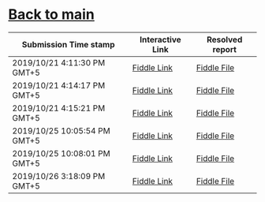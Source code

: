 # [Back to main](https://github.com/glaghari/database-assignement-2019)
|Submission Time stamp          | Interactive Link                                                                              | Resolved report                                                                              |
| ----------------------------- | --------------------------------------------------------------------------------------------- | -------------------------------------------------------------------------------------------- |
| 2019/10/21 4:11:30 PM GMT+5 | [Fiddle Link](https://dbfiddle.uk/?rdbms=oracle_11.2&fiddle=d4cb9a6fd061ba6cfc67cfb7e7c0fba4) | [Fiddle File](processed/csm-28/d4cb9a6fd061ba6cfc67cfb7e7c0fba4.md) |
| 2019/10/21 4:14:17 PM GMT+5 | [Fiddle Link](https://dbfiddle.uk/?rdbms=oracle_11.2&fiddle=b4b2a1928b6f414d8e1b8c03a88de755) | [Fiddle File](processed/csm-28/b4b2a1928b6f414d8e1b8c03a88de755.md) |
| 2019/10/21 4:15:21 PM GMT+5 | [Fiddle Link](https://dbfiddle.uk/?rdbms=oracle_11.2&fiddle=920951b715073bb1bf221c17e9b1ef31) | [Fiddle File](processed/csm-28/920951b715073bb1bf221c17e9b1ef31.md) |
| 2019/10/25 10:05:54 PM GMT+5 | [Fiddle Link](https://dbfiddle.uk/?rdbms=oracle_11.2&fiddle=2091e376ef62498902dc73efe7c24af8) | [Fiddle File](processed/csm-28/2091e376ef62498902dc73efe7c24af8.md) |
| 2019/10/25 10:08:01 PM GMT+5 | [Fiddle Link](https://dbfiddle.uk/?rdbms=oracle_11.2&fiddle=8ebd3c82010ef944e7ab468ce37daa40) | [Fiddle File](processed/csm-28/8ebd3c82010ef944e7ab468ce37daa40.md) |
| 2019/10/26 3:18:09 PM GMT+5 | [Fiddle Link](https://dbfiddle.uk/?rdbms=oracle_11.2&fiddle=bf4d5c0eb9a811792d11f4ac9ef4a69b) | [Fiddle File](processed/csm-28/bf4d5c0eb9a811792d11f4ac9ef4a69b.md) |
